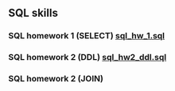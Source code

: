 ## SQL skills

### SQL homework 1 (SELECT) [sql_hw_1.sql](sql_hw_1.sql)

### SQL homework 2 (DDL) [sql_hw2_ddl.sql](sql_hw2_ddl.sql)

### SQL homework 2 (JOIN)

